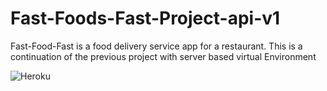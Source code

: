 # Fast-Foods-Fast-Project-api-v1
Fast-Food-Fast is a food delivery service app for a restaurant. This is a continuation of the previous project with server based virtual Environment

![Heroku](http://heroku-badge.herokuapp.com/?app=fast-foods-fast-api1&root=/api/v1/all_orders)
